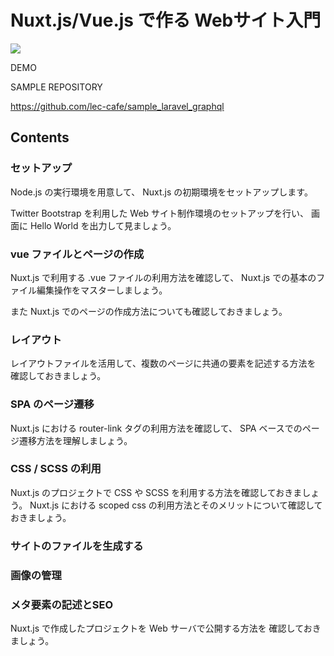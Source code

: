 # Nuxt.js/Vue.js で作る Webサイト入門

![](/images/leccafe.png)

DEMO


SAMPLE REPOSITORY

https://github.com/lec-cafe/sample_laravel_graphql


## Contents



### セットアップ

Node.js の実行環境を用意して、 Nuxt.js の初期環境をセットアップします。

Twitter Bootstrap を利用した Web サイト制作環境のセットアップを行い、
画面に Hello World を出力して見ましょう。

### vue ファイルとページの作成

Nuxt.js で利用する .vue ファイルの利用方法を確認して、
Nuxt.js での基本のファイル編集操作をマスターしましょう。

また Nuxt.js でのページの作成方法についても確認しておきましょう。

### レイアウト

レイアウトファイルを活用して、複数のページに共通の要素を記述する方法を
確認しておきましょう。

### SPA のページ遷移

Nuxt.js における router-link タグの利用方法を確認して、
SPA ベースでのページ遷移方法を理解しましょう。

### CSS / SCSS の利用

Nuxt.js のプロジェクトで CSS や SCSS を利用する方法を確認しておきましょう。
Nuxt.js における scoped css の利用方法とそのメリットについて確認しておきましょう。

### サイトのファイルを生成する

### 画像の管理


### メタ要素の記述とSEO

Nuxt.js で作成したプロジェクトを Web サーバで公開する方法を
確認しておきましょう。
